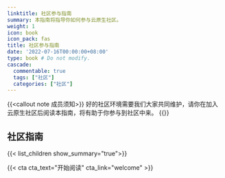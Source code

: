 ```yaml
---
linktitle: 社区参与指南
summary: 本指南将指导你如何参与云原生社区。
weight: 1
icon: book
icon_pack: fas
title: 社区参与指南
date: '2022-07-16T00:00:00+08:00'
type: book # Do not modify.
cascade:
  commentable: true
  tags: ["社区"]
  categories: ["社区"]
---
```


{{<callout note 成员须知>}}
好的社区环境需要我们大家共同维护，请你在加入云原生社区后阅读本指南，将有助于你参与到社区中来。
{{</callout>}}

## 社区指南

{{< list_children show_summary="true">}}

{{< cta cta_text="开始阅读" cta_link="welcome" >}}
